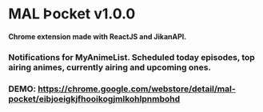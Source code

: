 # MAL Þocket v1.0.0
#### Chrome extension made with ReactJS and JikanAPI.

### Notifications for MyAnimeList. Scheduled today episodes, top airing animes, currently airing and upcoming ones.

### DEMO: https://chrome.google.com/webstore/detail/mal-pocket/eibjoeigkjfhooikogjmlkohlpnmbohd
